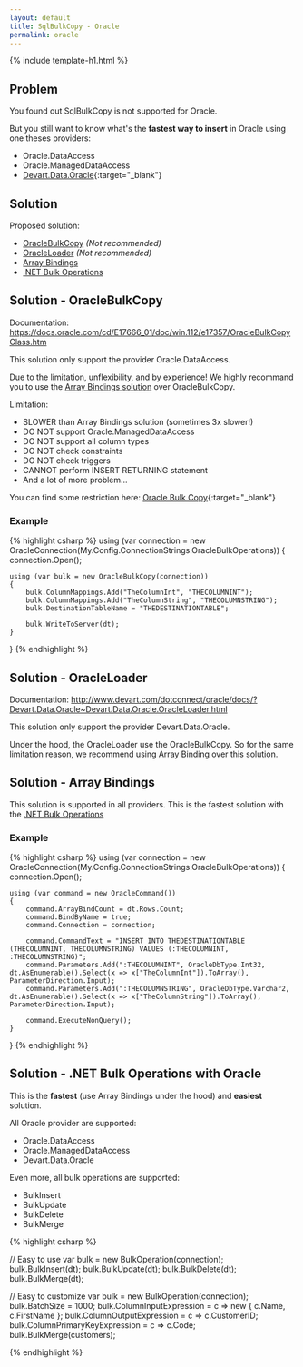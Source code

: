```yaml
---
layout: default
title: SqlBulkCopy - Oracle
permalink: oracle
---
```


{% include template-h1.html %}

## Problem

You found out SqlBulkCopy is not supported for Oracle.

But you still want to know what's the **fastest way to insert** in Oracle using one theses providers:

- Oracle.DataAccess
- Oracle.ManagedDataAccess
- [Devart.Data.Oracle](https://www.devart.com/dotconnect/oracle/){:target="_blank"}

## Solution
Proposed solution:

- [OracleBulkCopy](#solution---oraclebulkcopy) _(Not recommended)_
- [OracleLoader](#solution---oracleloader) _(Not recommended)_
- [Array Bindings](#solution---array-bindings)
- [.NET Bulk Operations](#solution---net-bulk-operations-with-oracle)


## Solution - OracleBulkCopy
Documentation: https://docs.oracle.com/cd/E17666_01/doc/win.112/e17357/OracleBulkCopyClass.htm

This solution only support the provider Oracle.DataAccess.

Due to the limitation, unflexibility, and by experience! We highly recommand you to use the [Array Bindings solution](#solution---array-bindings) over OracleBulkCopy.

Limitation:

- SLOWER than Array Bindings solution (sometimes 3x slower!)
- DO NOT support Oracle.ManagedDataAccess
- DO NOT support all column types
- DO NOT check constraints
- DO NOT check triggers
- CANNOT perform INSERT RETURNING statement
- And a lot of more problem...

You can find some restriction here: [Oracle Bulk Copy](https://docs.oracle.com/cd/E51173_01/win.122/e17732/featBulkCopy.htm#ODPNT213){:target="_blank"}

### Example

{% highlight csharp %}
using (var connection = new OracleConnection(My.Config.ConnectionStrings.OracleBulkOperations))
{
    connection.Open();

    using (var bulk = new OracleBulkCopy(connection))
    {
        bulk.ColumnMappings.Add("TheColumnInt", "THECOLUMNINT");
        bulk.ColumnMappings.Add("TheColumnString", "THECOLUMNSTRING");
        bulk.DestinationTableName = "THEDESTINATIONTABLE";

        bulk.WriteToServer(dt);
    }
}
{% endhighlight %}

## Solution - OracleLoader
Documentation: http://www.devart.com/dotconnect/oracle/docs/?Devart.Data.Oracle~Devart.Data.Oracle.OracleLoader.html

This solution only support the provider Devart.Data.Oracle.

Under the hood, the OracleLoader use the OracleBulkCopy. So for the same limitation reason, we recommend using Array Binding over this solution.

## Solution - Array Bindings
This solution is supported in all providers. This is the fastest solution with the [.NET Bulk Operations](#solution---net-bulk-operations-with-oracle)

### Example

{% highlight csharp %}
using (var connection = new OracleConnection(My.Config.ConnectionStrings.OracleBulkOperations))
{
    connection.Open();

    using (var command = new OracleCommand())
    {
        command.ArrayBindCount = dt.Rows.Count;
        command.BindByName = true;
        command.Connection = connection;

        command.CommandText = "INSERT INTO THEDESTINATIONTABLE (THECOLUMNINT, THECOLUMNSTRING) VALUES (:THECOLUMNINT, :THECOLUMNSTRING)";
        command.Parameters.Add(":THECOLUMNINT", OracleDbType.Int32, dt.AsEnumerable().Select(x => x["TheColumnInt"]).ToArray(), ParameterDirection.Input);
        command.Parameters.Add(":THECOLUMNSTRING", OracleDbType.Varchar2, dt.AsEnumerable().Select(x => x["TheColumnString"]).ToArray(), ParameterDirection.Input);

        command.ExecuteNonQuery();
    }
}
{% endhighlight %}

## Solution - .NET Bulk Operations with Oracle
This is the **fastest** (use Array Bindings under the hood) and **easiest** solution.

All Oracle provider are supported:

- Oracle.DataAccess
- Oracle.ManagedDataAccess
- Devart.Data.Oracle


Even more, all bulk operations are supported:

- BulkInsert
- BulkUpdate
- BulkDelete
- BulkMerge

{% highlight csharp %}

// Easy to use
var bulk = new BulkOperation(connection);
bulk.BulkInsert(dt);
bulk.BulkUpdate(dt);
bulk.BulkDelete(dt);
bulk.BulkMerge(dt);

// Easy to customize
var bulk = new BulkOperation<Customer>(connection);
bulk.BatchSize = 1000;
bulk.ColumnInputExpression = c => new { c.Name,  c.FirstName };
bulk.ColumnOutputExpression = c => c.CustomerID;
bulk.ColumnPrimaryKeyExpression = c => c.Code;
bulk.BulkMerge(customers);

{% endhighlight %}
